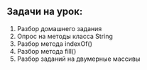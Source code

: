 ## Задачи на урок:

1. Разбор домашнего задания
2. Опрос на методы класса String 
3. Разбор метода indexOf()
4. Разбор метода fill()
5. Разбор заданий на двумерные массивы




